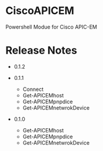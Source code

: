 # CiscoAPICEM
Powershell Modue for Cisco APIC-EM

# Release Notes
- 0.1.2
 
- 0.1.1
    - Connect
    - Get-APICEMhost
    - Get-APICEMpnpdice
    - Get-APICEMnetwrokDevice
- 0.1.0
    - Get-APICEMhost
    - Get-APICEMpnpdice
    - Get-APICEMnetwrokDevice
